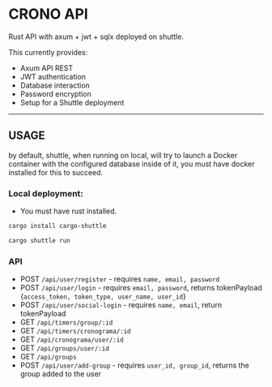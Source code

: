 # CRONO API
Rust API with axum + jwt + sqlx deployed on shuttle.

This currently provides:
- Axum API REST
- JWT authentication
- Database interaction
- Password encryption
- Setup for a Shuttle deployment

---
## USAGE
by default, shuttle, when running on local, will try to launch a Docker container with the configured database inside of it, you must have docker installed for this to succeed.

### Local deployment:
- You must have rust installed.


```sh
cargo install cargo-shuttle
```

```sh
cargo shuttle run
```

### API
- POST `/api/user/register` - requires `name, email, password`
- POST `/api/user/login` - requires `email, password`, returns tokenPayload {`access_token, token_type, user_name, user_id`}
- POST `/api/user/social-login` - requires `name, email`, return tokenPayload
- GET `/api/timers/group/:id`
- GET `/api/timers/cronograma/:id`
- GET `/api/cronograma/user/:id`
- GET `/api/groups/user/:id`
- GET `/api/groups`
- POST `/api/user/add-group` - requires `user_id, group_id`, returns the group added to the user

